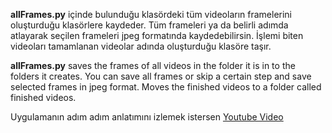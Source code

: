**allFrames.py** içinde bulunduğu klasördeki tüm videoların framelerini oluşturduğu klasörlere kaydeder. Tüm frameleri ya da belirli adımda atlayarak seçilen frameleri jpeg formatında kaydedebilirsin. İşlemi biten videoları tamamlanan videolar adında oluşturduğu klasöre taşır.

**allFrames.py** saves the frames of all videos in the folder it is in to the folders it creates. You can save all frames or skip a certain step and save selected frames in jpeg format. Moves the finished videos to a folder called finished videos.

Uygulamanın adım adım anlatımını izlemek istersen [Youtube Video]('https://youtu.be/nYh8ruhxG1M') 
